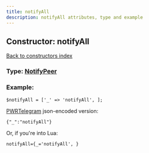```yaml
---
title: notifyAll
description: notifyAll attributes, type and example
---
```

## Constructor: notifyAll  
[Back to constructors index](index.md)






### Type: [NotifyPeer](../types/NotifyPeer.md)


### Example:

```
$notifyAll = ['_' => 'notifyAll', ];
```  

[PWRTelegram](https://pwrtelegram.xyz) json-encoded version:

```
{"_":"notifyAll"}
```


Or, if you're into Lua:  


```
notifyAll={_='notifyAll', }

```


